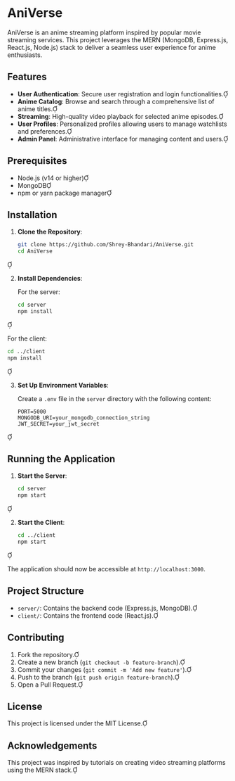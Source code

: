 # AniVerse

AniVerse is an anime streaming platform inspired by popular movie streaming services. This project leverages the MERN (MongoDB, Express.js, React.js, Node.js) stack to deliver a seamless user experience for anime enthusiasts.

## Features

- **User Authentication**: Secure user registration and login functionalities.
- **Anime Catalog**: Browse and search through a comprehensive list of anime titles.
- **Streaming**: High-quality video playback for selected anime episodes.
- **User Profiles**: Personalized profiles allowing users to manage watchlists and preferences.
- **Admin Panel**: Administrative interface for managing content and users.

## Prerequisites

- Node.js (v14 or higher)
- MongoDB
- npm or yarn package manager

## Installation

1. **Clone the Repository**:

   ```bash
   git clone https://github.com/Shrey-Bhandari/AniVerse.git
   cd AniVerse
   ```


2. **Install Dependencies**:

   For the server:

   ```bash
   cd server
   npm install
   ```


   For the client:

   ```bash
   cd ../client
   npm install
   ```


3. **Set Up Environment Variables**:

   Create a `.env` file in the `server` directory with the following content:

   ```env
   PORT=5000
   MONGODB_URI=your_mongodb_connection_string
   JWT_SECRET=your_jwt_secret
   ```


## Running the Application

1. **Start the Server**:

   ```bash
   cd server
   npm start
   ```


2. **Start the Client**:

   ```bash
   cd ../client
   npm start
   ```


   The application should now be accessible at `http://localhost:3000`.

## Project Structure

- `server/`: Contains the backend code (Express.js, MongoDB).
- `client/`: Contains the frontend code (React.js).

## Contributing

1. Fork the repository.
2. Create a new branch (`git checkout -b feature-branch`).
3. Commit your changes (`git commit -m 'Add new feature'`).
4. Push to the branch (`git push origin feature-branch`).
5. Open a Pull Request.

## License

This project is licensed under the MIT License.

## Acknowledgements

This project was inspired by tutorials on creating video streaming platforms using the MERN stack. 
